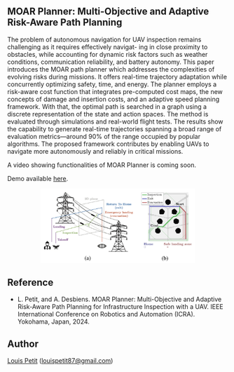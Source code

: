 ## MOAR Planner: Multi-Objective and Adaptive Risk-Aware Path Planning

The problem of autonomous navigation for UAV inspection remains challenging as it requires effectively navigat- ing in close proximity to obstacles, while accounting for dynamic risk factors such as weather conditions, communication reliability, and battery autonomy. This paper introduces the MOAR path planner which addresses the complexities of evolving risks during missions. It offers real-time trajectory adaptation while concurrently optimizing safety, time, and energy. The planner employs a risk-aware cost function that integrates pre-computed cost maps, the new concepts of damage and insertion costs, and an adaptive speed planning framework. With that, the optimal path is searched in a graph using a discrete representation of the state and action spaces. The method is evaluated through simulations and real-world flight tests. The results show the capability to generate real-time trajectories spanning a broad range of evaluation metrics—around 90% of the range occupied by popular algorithms. The proposed framework contributes by enabling UAVs to navigate more autonomously and reliably in critical missions.

A video showing functionalities of MOAR Planner is coming soon.

Demo available [here](https://edu.louispetit.be/demo/moar-planner).

<p align="center">
  <img src="img/method.png" alt="Method" width="70%"/>
</p>

## Reference

- L. Petit, and A. Desbiens. MOAR Planner: Multi-Objective and Adaptive Risk-Aware Path Planning for Infrastructure Inspection with a UAV. IEEE International Conference on Robotics and Automation (ICRA). Yokohama, Japan, 2024. 

## Author

[Louis Petit](https://edu.louispetit.be) (louispetit87@gmail.com)
